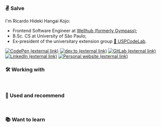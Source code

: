 ### ✌️ Salve

I'm Ricardo Hideki Hangai Kojo:
- Frontend Software Engineer at [Wellhub (formerly Gympass)](https://wellhub.com);
- B.Sc. CS at University of São Paulo;
- Ex-president of the universitary extension group [🧪 USPCodeLab](https://codelab.ime.usp.br).

<p>
    <a href="https://codepen.io/ricardokojo/"><img src="https://img.shields.io/badge/CodePen-%23111827.svg?&style=for-the-badge&logo=codepen&logoColor=white" alt="CodePen (external link)"></a>
	<a href="https://dev.to/ricardokojo"><img src="https://img.shields.io/badge/dev.to-0A0A0A?style=for-the-badge&logo=devdotto&logoColor=white"  alt="dev.to (external link)"></a>
    <a href="https://gitlab.com/ricardokojo/"><img src="https://img.shields.io/badge/GitLab-%23FCA121.svg?&style=for-the-badge&logo=gitlab&logoColor=white"  alt="GitLab (external link)"></a>
	<a href="https://www.linkedin.com/in/ricardokojo"><img src="https://img.shields.io/badge/LinkedIn-%230077B5.svg?&style=for-the-badge&logo=linkedin&logoColor=white" alt="LinkedIn (external link)"></a>
    <a href="https://ricardokojo.github.io/"><img src="https://img.shields.io/badge/Personal_Site-%23F9FAFB.svg?&style=for-the-badge&logo=github&logoColor=black" alt="Personal website (external link)"></a>
</p>

### 🛠️ Working with

<p align="left">
    <img src="https://img.shields.io/badge/Svelte-%23F9FAFB.svg?&style=flat-square&logo=svelte&logoColor=%23FF3E00" alt="">
    <img src="https://img.shields.io/badge/Sass-%23F9FAFB.svg?&style=flat-square&logo=sass&logoColor=%23CC6699" alt="">
    <img src="https://img.shields.io/badge/Fastify-%23F9FAFB.svg?&style=flat-square&logo=fastify&logoColor=black" alt="">
    <img src="https://img.shields.io/badge/Javascript-%23F9FAFB.svg?&style=flat-square&logo=javascript&logoColor=%23F7DF1E" alt="">
    <img src="https://img.shields.io/badge/NodeJS-%23F9FAFB.svg?&style=flat-square&logo=node.js&logoColor=%23339933" alt="">
    <img src="https://img.shields.io/badge/HTML-%23F9FAFB.svg?&style=flat-square&logo=html5&logoColor=%23E34F26" alt="">
    <img src="https://img.shields.io/badge/CSS-%23F9FAFB.svg?&style=flat-square&logo=css3&logoColor=%231572B6" alt="">
    <img src="https://img.shields.io/badge/Docker-%23F9FAFB.svg?&style=flat-square&logo=docker&logoColor=%232496ED" alt="">
    <img src="https://img.shields.io/badge/Kubernetes-%23F9FAFB.svg?&style=flat-square&logo=kubernetes&logoColor=%23326CE5" alt="">
    <img src="https://img.shields.io/badge/AWS-%23F9FAFB.svg?&style=flat-square&logo=amazon-aws&logoColor=%23232F3E" alt="">
    <img src="https://img.shields.io/badge/VSCode-%23F9FAFB.svg?&style=flat-square&logo=visual-studio-code&logoColor=%23007ACC" alt="">
    <img src="https://img.shields.io/badge/Git-%23F9FAFB.svg?&style=flat-square&logo=git&logoColor=%23F05032" alt="">
    <img src="https://img.shields.io/badge/GitHub-%23F9FAFB.svg?&style=flat-square&logo=github&logoColor=black" alt="">
    <img src="https://img.shields.io/badge/MInt-%23F9FAFB.svg?&style=flat-square&logo=linuxmint&logoColor=%2387CF3E" alt="">
</p>

### 💛 Used and recommend

<p align="left">
    <img src="https://img.shields.io/badge/VueJS-%23F9FAFB.svg?&style=flat-square&logo=vue.js&logoColor=%234FC08D" alt="">
    <img src="https://img.shields.io/badge/TailwindCSS-%23F9FAFB.svg?&style=flat-square&logo=tailwind-css&logoColor=%2338B2AC" alt="">
    <img src="https://img.shields.io/badge/Netlify-%23F9FAFB.svg?&style=flat-square&logo=netlify&logoColor=%2300C7B7" alt="">
    <img src="https://img.shields.io/badge/Golang-%23F9FAFB.svg?&style=flat-square&logo=go&logoColor=%2300ADD8" alt="">
</p>

### 📚 Want to learn

<p align="left">
    <img src="https://img.shields.io/badge/Rust-%23F9FAFB.svg?&style=flat-square&logo=rust&logoColor=black" alt="">
    <img src="https://img.shields.io/badge/Elixir-%23F9FAFB.svg?&style=flat-square&logo=elixir&logoColor=%234B275F" alt="">
</p>
